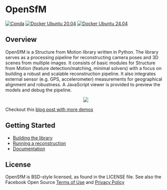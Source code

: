 OpenSfM
=======
[![Conda](https://github.com/mapillary/OpenSfM/actions/workflows/conda.yml/badge.svg)](https://github.com/mapillary/OpenSfM/actions/workflows/conda.yml) [![Docker Ubuntu 20.04](https://github.com/mapillary/OpenSfM/actions/workflows/docker_ubuntu20.yml/badge.svg)](https://github.com/mapillary/OpenSfM/actions/workflows/docker_ubuntu20.yml) [![Docker Ubuntu 24.04](https://github.com/mapillary/OpenSfM/actions/workflows/docker_ubuntu24.yml/badge.svg)](https://github.com/mapillary/OpenSfM/actions/workflows/docker_ubuntu24.yml)

## Overview
OpenSfM is a Structure from Motion library written in Python. The library serves as a processing pipeline for reconstructing camera poses and 3D scenes from multiple images. It consists of basic modules for Structure from Motion (feature detection/matching, minimal solvers) with a focus on building a robust and scalable reconstruction pipeline. It also integrates external sensor (e.g. GPS, accelerometer) measurements for geographical alignment and robustness. A JavaScript viewer is provided to preview the models and debug the pipeline.

<p align="center">
  <img src="https://opensfm.org/docs/_images/berlin_viewer.jpg" />
</p>

Checkout this [blog post with more demos](http://blog.mapillary.com/update/2014/12/15/sfm-preview.html)


## Getting Started

* [Building the library][]
* [Running a reconstruction][]
* [Documentation][]


[Building the library]: https://opensfm.org/docs/building.html (OpenSfM building instructions)
[Running a reconstruction]: https://opensfm.org/docs/using.html (OpenSfM usage)
[Documentation]: https://opensfm.org/docs/ (OpenSfM documentation)

## License
OpenSfM is BSD-style licensed, as found in the LICENSE file.  See also the Facebook Open Source [Terms of Use][] and [Privacy Policy][]

[Terms of Use]: https://opensource.facebook.com/legal/terms (Facebook Open Source - Terms of Use)
[Privacy Policy]: https://opensource.facebook.com/legal/privacy (Facebook Open Source - Privacy Policy)
